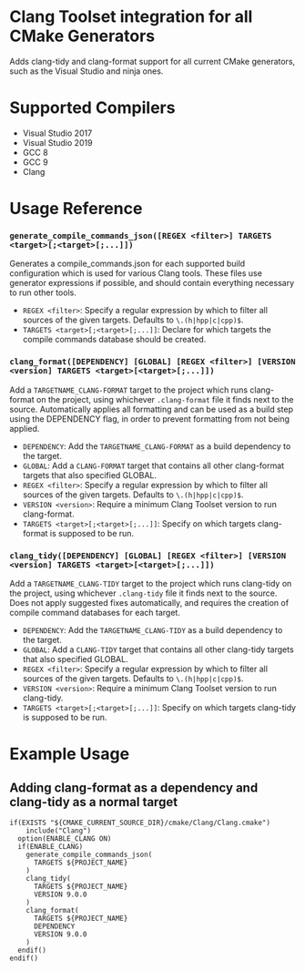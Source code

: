 # Clang Toolset integration for all CMake Generators
Adds clang-tidy and clang-format support for all current CMake generators, such as the Visual Studio and ninja ones. 

# Supported Compilers
* Visual Studio 2017
* Visual Studio 2019
* GCC 8
* GCC 9
* Clang

# Usage Reference
### `generate_compile_commands_json([REGEX <filter>] TARGETS <target>[;<target>[;...]])`
Generates a compile_commands.json for each supported build configuration which is used for various Clang tools. These files use generator expressions if possible, and should contain everything necessary to run other tools.

* `REGEX <filter>`: Specify a regular expression by which to filter all sources of the given targets. Defaults to `\.(h|hpp|c|cpp)$`.
* `TARGETS <target>[;<target>[;...]]`: Declare for which targets the compile commands database should be created.

### `clang_format([DEPENDENCY] [GLOBAL] [REGEX <filter>] [VERSION <version] TARGETS <target>[<target>[;...]])`
Add a `TARGETNAME_CLANG-FORMAT` target to the project which runs clang-format on the project, using whichever `.clang-format` file it finds next to the source. Automatically applies all formatting and can be used as a build step using the DEPENDENCY flag, in order to prevent formatting from not being applied. 

* `DEPENDENCY`: Add the `TARGETNAME_CLANG-FORMAT` as a build dependency to the target.
* `GLOBAL`: Add a `CLANG-FORMAT` target that contains all other clang-format targets that also specified GLOBAL.
* `REGEX <filter>`: Specify a regular expression by which to filter all sources of the given targets. Defaults to `\.(h|hpp|c|cpp)$`.
* `VERSION <version>`: Require a minimum Clang Toolset version to run clang-format.
* `TARGETS <target>[;<target>[;...]]`: Specify on which targets clang-format is supposed to be run.

### `clang_tidy([DEPENDENCY] [GLOBAL] [REGEX <filter>] [VERSION <version] TARGETS <target>[<target>[;...]])`
Add a `TARGETNAME_CLANG-TIDY` target to the project which runs clang-tidy on the project, using whichever `.clang-tidy` file it finds next to the source. Does not apply suggested fixes automatically, and requires the creation of compile command databases for each target.

* `DEPENDENCY`: Add the `TARGETNAME_CLANG-TIDY` as a build dependency to the target.
* `GLOBAL`: Add a `CLANG-TIDY` target that contains all other clang-tidy targets that also specified GLOBAL.
* `REGEX <filter>`: Specify a regular expression by which to filter all sources of the given targets. Defaults to `\.(h|hpp|c|cpp)$`.
* `VERSION <version>`: Require a minimum Clang Toolset version to run clang-tidy.
* `TARGETS <target>[;<target>[;...]]`: Specify on which targets clang-tidy is supposed to be run.

# Example Usage
## Adding clang-format as a dependency and clang-tidy as a normal target
```
if(EXISTS "${CMAKE_CURRENT_SOURCE_DIR}/cmake/Clang/Clang.cmake")
	include("Clang")
  option(ENABLE_CLANG ON)
  if(ENABLE_CLANG)
    generate_compile_commands_json(
      TARGETS ${PROJECT_NAME}
    )
    clang_tidy(
      TARGETS ${PROJECT_NAME}		
      VERSION 9.0.0
    )
    clang_format(
      TARGETS ${PROJECT_NAME}
      DEPENDENCY
      VERSION 9.0.0
    )
  endif()
endif()
```
